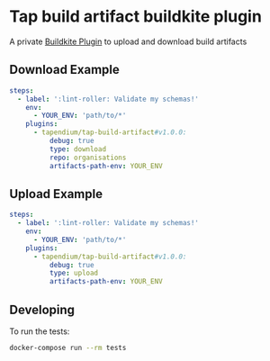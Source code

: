 # Tap build artifact buildkite plugin

A private [Buildkite Plugin](https://buildkite.com/docs/agent/v3/plugins) to upload and download build artifacts

## Download Example

```yml
steps:
  - label: ':lint-roller: Validate my schemas!'
    env:
      - YOUR_ENV: 'path/to/*'
    plugins:
      - tapendium/tap-build-artifact#v1.0.0:
          debug: true
          type: download
          repo: organisations
          artifacts-path-env: YOUR_ENV 
```

## Upload Example

```yml
steps:
  - label: ':lint-roller: Validate my schemas!'
    env:
      - YOUR_ENV: 'path/to/*'
    plugins:
      - tapendium/tap-build-artifact#v1.0.0:
          debug: true
          type: upload
          artifacts-path-env: YOUR_ENV 
```

## Developing

To run the tests:

```bash
docker-compose run --rm tests
```

